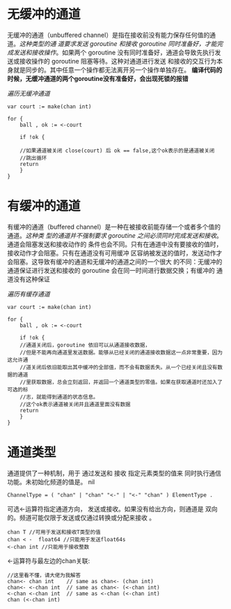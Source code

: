 # 无缓冲的通道
无缓冲的通道（unbuffered channel）是指在接收前没有能力保存任何值的通道。*这种类型的通
道要求发送 goroutine 和接收 goroutine 同时准备好，才能完成发送和接收操作*。如果两个 goroutine
没有同时准备好，通道会导致先执行发送或接收操作的 goroutine 阻塞等待。这种对通道进行发送
和接收的交互行为本身就是同步的。其中任意一个操作都无法离开另一个操作单独存在。
**编译代码的时候，无缓冲通道的两个goroutine没有准备好，会出现死锁的报错**


*遍历无缓冲通道*

```
var court := make(chan int)

for {
    ball , ok := <-court

    if !ok {

    //如果通道被关闭 close(court) 后 ok == false,这个ok表示的是通道被关闭
    //跳出循环
    return
    }
}

```



# 有缓冲的通道
有缓冲的通道（buffered channel）是一种在被接收前能存储一个或者多个值的通道。*这种类
型的通道并不强制要求 goroutine 之间必须同时完成发送和接收*。通道会阻塞发送和接收动作的
条件也会不同。只有在通道中没有要接收的值时，接收动作才会阻塞。只有在通道没有可用缓冲
区容纳被发送的值时，发送动作才会阻塞。这导致有缓冲的通道和无缓冲的通道之间的一个很大
的不同：无缓冲的通道保证进行发送和接收的 goroutine 会在同一时间进行数据交换；有缓冲的
通道没有这种保证


*遍历有缓存通道*

```
var court := make(chan int)

for {
    ball , ok := <-court

    if !ok {
    //通道关闭后，goroutine 依旧可以从通道接收数据，
    //但是不能再向通道里发送数据。能够从已经关闭的通道接收数据这一点非常重要，因为这允许通
    //道关闭后依旧能取出其中缓冲的全部值，而不会有数据丢失。从一个已经关闭且没有数据的通道
    //里获取数据，总会立刻返回，并返回一个通道类型的零值。如果在获取通道时还加入了可选的标
    //志，就能得到通道的状态信息。
    //这个ok表示通道被关闭并且通道里面没有数据
    return
    }
}
```


# 通道类型
通道提供了一种机制，用于 通过发送和 接收 指定元素类型的值来 同时执行通信 功能。未初始化频道的值是。 nil

```
ChannelType = ( "chan" | "chan" "<-" | "<-" "chan" ) ElementType .
```

可选<-运算符指定通道方向， 发送或接收。如果没有给出方向，则通道是 双向的。频道可能仅限于发送或仅通过转换或分配来接收 。

```
chan T //可用于发送和接收T类型的值
chan < -  float64 //只能用于发送float64s
<-chan int //只能用于接收整数

```

<-运算符与最左边的chan关联:

```
//这里看不懂，请大佬为我解答
chan<- chan int    // same as chan<- (chan int)
chan<- <-chan int  // same as chan<- (<-chan int)
<-chan <-chan int  // same as <-chan (<-chan int)
chan (<-chan int)

```